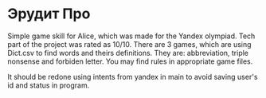 # Эрудит Про
Simple game skill for Alice, which was made for the Yandex olympiad. Tech part of the project was rated as 10/10.
There are 3 games, which are using Dict.csv to find words and theirs definitions. 
They are: abbreviation, triple nonsense and forbiden letter. You may find rules in appropriate game files.


It should be redone using intents from yandex in main to avoid saving user's id and status in program.
